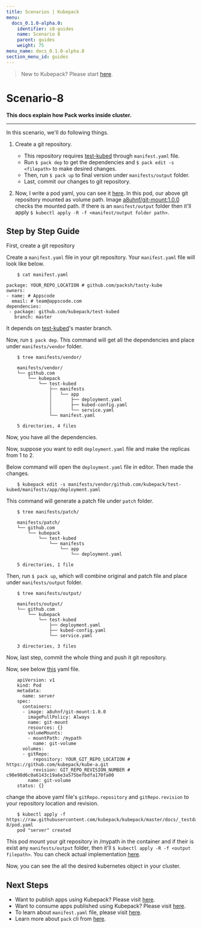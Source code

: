 ```yaml
---
title: Scenarios | Kubepack
menu:
  docs_0.1.0-alpha.0:
    identifier: s8-guides
    name: Scenario 8
    parent: guides
    weight: 75
menu_name: docs_0.1.0-alpha.0
section_menu_id: guides
---
```


> New to Kubepack? Please start [here](/docs/concepts/README.md).

# Scenario-8


**This docs explain how Pack works inside cluster.**
***

In this scenario, we'll do following things.

1. Create a git repository.
   - This repository requires [test-kubed](https://github.com/kubepack/test-kubed) through `manifest.yaml` file.
   - Run `$ pack dep` to get the dependencies and `$ pack edit -s <filepath>` to make desired changes.
   - Then, run `$ pack up` to final version under `manifests/output` folder.
   - Last, commit our changes to git repository.

2.  Now, I write a pod yaml, you can see it [here](https://raw.githubusercontent.com/kubepack/kubepack/master/docs/_testdata/test-8/pod.yaml).
In this pod, our above git repository mounted as volume path. Image [a8uhnf/git-mount:1.0.0](https://hub.docker.com/r/a8uhnf/git-mount/tags/) checks the mounted path. If there is an `manifest/output` folder then it'll apply `$ kubectl apply -R -f <manifest/output folder path>`.


## Step by Step Guide

First, create a git repository

Create a `manifest.yaml` file in your git repository. Your `manifest.yaml` file will look like below.

```console
    $ cat manifest.yaml

package: YOUR_REPO_LOCATION # github.com/packsh/tasty-kube
owners:
- name: # Appscode
  email: # team@appscode.com
dependencies:
 - package: github.com/kubepack/test-kubed
   branch: master
```

It depends on [test-kubed](https://github.com/kubepack/test-kubed)'s master branch.

Now, run `$ pack dep`. This command will get all the dependencies and place under `manifests/vendor` folder.

```console
    $ tree manifests/vendor/

    manifests/vendor/
    └── github.com
        └── kubepack
            └── test-kubed
                ├── manifests
                │   └── app
                │       ├── deployment.yaml
                │       ├── kubed-config.yaml
                │       └── service.yaml
                └── manifest.yaml
    
    5 directories, 4 files
```

Now, you have all the dependencies.

Now, suppose you want to edit `deployment.yaml` file and make the replicas from 1 to 2.


Below command will open the `deployment.yaml` file in editor. Then made the changes.
```console
    $ kubepack edit -s manifests/vendor/github.com/kubepack/test-kubed/manifests/app/deployment.yaml
```

This command will generate a patch file under `patch` folder.

```console
    $ tree manifests/patch/

    manifests/patch/
    └── github.com
        └── kubepack
            └── test-kubed
                └── manifests
                    └── app
                        └── deployment.yaml
    
    5 directories, 1 file
```


Then, run `$ pack up`, which will combine original and patch file and place under `manifests/output` folder.

```console
    $ tree manifests/output/

    manifests/output/
    └── github.com
        └── kubepack
            └── test-kubed
                ├── deployment.yaml
                ├── kubed-config.yaml
                └── service.yaml

    3 directories, 3 files
```

Now, last step, commit the whole thing and push it git repository.


Now, see below [this](https://raw.githubusercontent.com/kubepack/kubepack/master/docs/_testdata/test-8/pod.yaml) yaml file.

```console
    apiVersion: v1
    kind: Pod
    metadata:
      name: server
    spec:
      containers:
      - image: a8uhnf/git-mount:1.0.0
        imagePullPolicy: Always
        name: git-mount
        resources: {}
        volumeMounts:
        - mountPath: /mypath
          name: git-volume
      volumes:
      - gitRepo:
          repository: YOUR_GIT_REPO_LOCATION # https://github.com/kubepack/kube-a.git
          revision: GIT_REPO_REVISION_NUMBER # c90e98d6c0a6143c19a6e3a575befbdfa170fa00
        name: git-volume
    status: {}
```

change the above yaml file's `gitRepo.repository` and `gitRepo.revision` to your repository location and revision.

```console
    $ kubectl apply -f https://raw.githubusercontent.com/kubepack/kubepack/master/docs/_testdata/test-8/pod.yaml
    pod "server" created
```

This pod mount your git repository in /mypath in the container and if their is exist any `manifests/output` folder, then it'll `$ kubectl apply -R -f <output filepath>`.
You can check actual implementation [here](https://github.com/kubepack/git-mount/blob/master/main.go).

Now, you can see the all the desired kubernetes object in your cluster.


## Next Steps

- Want to publish apps using Kubepack? Please visit [here](/docs/concepts/how/publisher.md).
- Want to consume apps published using Kubepack? Please visit [here](/docs/concepts/how/user.md).
- To learn about `manifest.yaml` file, please visit [here](/docs/concepts/how/manifest.md).
- Learn more about `pack` cli from [here](/docs/concepts/how/cli.md).
